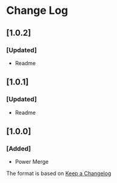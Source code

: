 # Change Log

## [1.0.2]
### [Updated]
- Readme

## [1.0.1]
### [Updated]
- Readme

## [1.0.0]
### [Added]
- Power Merge

The format is based on [Keep a Changelog](http://keepachangelog.com/)
